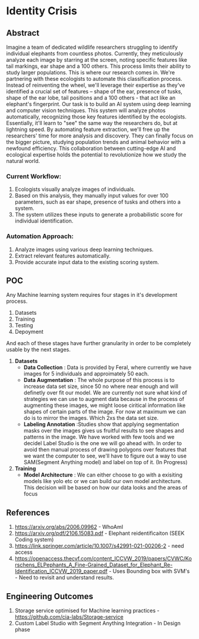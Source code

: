 # Identity Crisis

## Abstract
Imagine a team of dedicated wildlife researchers struggling to identify individual elephants from countless photos. Currently, they meticulously analyze each image by starring at the screen, noting specific features like tail markings, ear shape and a 100 others. This process limits their ability to study larger populations.
This is where our research comes in. We're partnering with these ecologists to automate this classification process. Instead of reinventing the wheel, we'll leverage their expertise as they've identified a crucial set of features – shape of the ear, presence of tusks, shape of the ear lobe, tail positions and a 100 others - that act like an elephant's fingerprint.
Our task is to build an AI system using deep learning and computer vision techniques. This system will analyze photos automatically, recognizing those key features identified by the ecologists. Essentially, it'll learn to "see" the same way the researchers do, but at lightning speed.
By automating feature extraction, we'll free up the researchers' time for more analysis and discovery. They can finally focus on the bigger picture, studying population trends and animal behavior with a newfound efficiency. This collaboration between cutting-edge AI and ecological expertise holds the potential to revolutionize how we study the natural world.


### Current Workflow:

  1. Ecologists visually analyze images of individuals.
  2. Based on this analysis, they manually input values for over 100 parameters, such as ear shape, presence of tusks and others into a system.
  3. The system utilizes these inputs to generate a probabilistic score for individual identification.

### Automation Approach:

  1. Analyze images using various deep learning techniques.
  2. Extract relevant features automatically.
  3. Provide accurate input data to the existing scoring system.

## POC  
Any Machine learning system requires four stages in it's development process.
1. Datasets
2. Training
3. Testing
4. Depoyment

And each of these stages have further granularity in order to be completely usable by the next stages. 
1. **Datasets**
   - **Data Collection**   : Data is provided by Feral, where currently we have images for 5 individuals and approimately 50 each. 
   - **Data Augmentation** : The whole purpose of this process is to increase data set size, since 50 no where near enough and will                                      definetly over fit our model. We are currently not sure what kind of strategies we can use to augment data
                             because in the process of augmenting these images, we might loose ciritical information like shapes of certain                              parts of the image. For now at maximum we can do is to mirror the images. Which 2xs the data set size.
   - **Labeling Annotation** :Studies show that applying segmentation masks over the images gives us fruitful results to see shapes and                                   patterns in the image. We have worked with few tools and we decidel Label Studio is the one we will go ahead
                            with. In order to avoid then manual process of drawing polygons over features that we want the computer to see,                             we'll have to figure out a way to use SAM(Segment Anything model) and label on top of it. (In Progress)
2. **Training**
     - **Model Architecture** : We can either choose to go with a exisiting models like yolo etc or we can build our own model architecture.
                                This decision will be based on how our data looks and the areas of focus


## References
1. https://arxiv.org/abs/2006.09962 - WhoAmI 
2. https://arxiv.org/pdf/2106.15083.pdf - Elephant reidentificaiton (SEEK Coding system)
3. https://link.springer.com/article/10.1007/s42991-021-00206-2 - need access
4. https://openaccess.thecvf.com/content_ICCVW_2019/papers/CVWC/Korschens_ELPephants_A_Fine-Grained_Dataset_for_Elephant_Re-Identification_ICCVW_2019_paper.pdf - Uses Bounding box with SVM's - Need to revisit and understand results.

## Engineering Outcomes
1. Storage service optimised for Machine learning practices - https://github.com/cia-labs/Storage-service
2. Custom Label Studio with Segment Anything Integration - In Design phase

